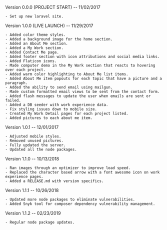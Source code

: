 Version 0.0.0 (PROJECT START) -- 11/02/2017

    - Set up new laravel site.

Version 1.0.0 (LIVE LAUNCH) -- 11/29/2017

    - Added color theme styles.
    - Added a background image for the home section.
    - Added an About Me section.
    - Added a My Work section.
    - Added Contact Me page.
    - Added footer section with icon attributions and social media links.
    - Added Flaticon icons.
    - Made computer demo in the My Work section that reacts to hovering over each project.
    - Added warm color highlighting to About Me list items.
    - Added About Me item popouts for each topic that have a picture and a paragraph.
    - Added the ability to send email using mailgun.
    - Made custom formatted email views to be sent from the contact form.
    - Added flash messages to update the user when emails are sent or failed.
    - Added a DB seeder with work experience data.
    - Fix styling issues down to mobile size.
    - Created My Work Detail pages for each project listed.
    - Added pictures to each about me item.

Version 1.0.1 -- 12/01/2017

    - Adjusted mobile styles.
    - Removed unused pictures.
    - Fully updated the server.
    - Updated all the node packages.

Version 1.1.0 -- 10/13/2018

    - Ran images through an optimizer to improve load speed.
    - Replaced the character based arrow with a font awesome icon on work experience pages.
    - Added a RELEASE.md with version specifics.

Version 1.1.1 -- 10/26/2018

    - Updated more node packages to eliminate vulnerabilities.
    - Added Snyk tool for composer dependency vulnerability management.

Version 1.1.2 -- 02/23/2019

    - Regular node package updates.
